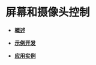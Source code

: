 # 屏幕和摄像头控制<a name="ZH-CN_TOPIC_0000001054927709"></a>

-   **[概述](概述-1.md)**  

-   **[示例开发](示例开发-2.md)**  

-   **[应用实例](应用实例-5.md)**  


